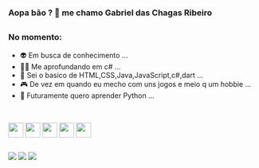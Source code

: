 ### Aopa bão ? 👋 me chamo Gabriel das Chagas Ribeiro

##
### No momento: 
- 👽 Em busca de conhecimento ...
- 🐱‍🏍 Me aprofundando em c# ...
- 🤔 Sei o basico de HTML,CSS,Java,JavaScript,c#,dart ...
- 🎮 De vez em quando eu mecho com uns jogos e meio q um hobbie ...
- 🐍 Futuramente quero aprender Python ... 
##

<div style="display: inline_block"><br>
   <img align="center" height="30" widht="40" src="https://cdn.jsdelivr.net/gh/devicons/devicon/icons/csharp/csharp-original.svg" />
   <img align="center" height="30" widht="40" src="https://cdn.jsdelivr.net/gh/devicons/devicon/icons/html5/html5-original.svg" />
   <img align="center" height="30" widht="40" src="https://cdn.jsdelivr.net/gh/devicons/devicon/icons/java/java-original.svg" />
   <img align="center" height="30" widht="40" src="https://cdn.jsdelivr.net/gh/devicons/devicon/icons/javascript/javascript-original.svg" />        
   <img align="center" height="30" widht="40" src="https://cdn.jsdelivr.net/gh/devicons/devicon/icons/dart/dart-original.svg" />           
</div>

##

<div>
 <a href="https://twitch.tv/x2osso"><img src="https://img.shields.io/badge/Twitch-9146FF?style=for-the-badge&logo=twitch&logoColor=white"></a>
 <a href="https://www.youtube.com/channel/UCFFA-hvAq3NSLzlzzO3ehwg"><img src="https://img.shields.io/badge/YouTube-FF0000?style=for-the-badge&logo=youtube&logoColor=white"></a>
 <a href="https://www.instagram.com/x2osso/"><img src="https://img.shields.io/badge/Instagram-E4405F?style=for-the-badge&logo=instagram&logoColor=white"></a>
</div>

